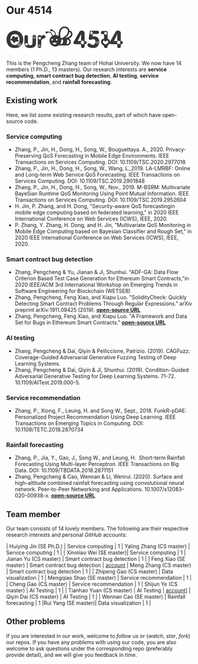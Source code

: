 # Our 4514
![logo](ourLogo.png)  


This is the Pengcheng Zhang team of Hohai University. We now have 14 members (1 Ph.D., 13 masters). Our research interests are **service computing**, **smart contract bug detection**, **AI testing**, **service recommendation**, and **rainfall forecasting**.


## Existing work
Here, we list some existing research results, part of which have open-source code.
### Service computing
- Zhang, P., Jin, H., Dong, H., Song, W., Bouguettaya. A., 2020. Privacy-Preserving QoS Forecasting in Mobile Edge Environments. IEEE Transactions on Services Computing. DOI: 10.1109/TSC.2020.2977018
- Zhang, P., Jin, H., Dong, H., Song, W., Wang, L.,2019. LA-LMRBF: Online and Long-term Web Service QoS Forecasting. IEEE Transactions on Services Computing. DOI: 10.1109/TSC.2019.2901848
- Zhang, P., Jin, H., Dong, H., Song, W., Nov., 2019. M-BSRM: Multivariate BayeSian Runtime QoS Monitoring Using Point Mutual Information. IEEE Transactions on Services Computing. DOI: 10.1109/TSC.2019.2952604
- H. Jin, P. Zhang, and H. Dong, "Security-aware QoS forecastingin mobile edge computing based on federated learning," in 2020 IEEE International Conference on Web Services (ICWS), IEEE, 2020.  
- P. Zhang, Y. Zhang, H. Dong, and H. Jin, "Multivariate QoS Monitoring in Mobile Edge Computing based on Bayesian Classifier and Rough Set," in 2020 IEEE International Conference on Web Services (ICWS), IEEE, 2020.


### Smart contract bug detection
- Zhang, Pengcheng & Yu, Jianan & Ji, Shunhui. "ADF-GA: Data Flow Criterion Based Test Case Generation for Ethereum Smart Contracts,"in 2020 IEEE/ACM 3rd International Workshop on Emerging Trends in Software Engineering for Blockchain (WETSEB)
- Zhang, Pengcheng, Feng Xiao, and Xiapu Luo. "SolidityCheck: Quickly Detecting Smart Contract Problems Through Regular Expressions." arXiv preprint arXiv:1911.09425 (2019). [**open-source URL**](https://github.com/xf97/SolidityCheck)
- Zhang, Pengcheng, Feng Xiao, and Xiapu Luo. "A Framework and Data Set for Bugs in Ethereum Smart Contracts." [**open-source URL**](https://github.com/xf97/JiuZhou)


### AI testing
- Zhang, Pengcheng & Dai, Qiyin & Pelliccione, Patrizio. (2019). CAGFuzz: Coverage-Guided Adversarial Generative Fuzzing Testing of Deep Learning Systems. 
- Zhang, Pengcheng & Dai, Qiyin & Ji, Shunhui. (2019). Condition-Guided Adversarial Generative Testing for Deep Learning Systems. 71-72. 10.1109/AITest.2019.000-5. 

### Service recommendation
- Zhang, P., Xiong, F., Leung, H. and Song W., Sept., 2018. FunkR-pDAE: Personalized Project Recommendation Using Deep Learning. IEEE Transactions on Emerging Topics in Computing. DOI: 10.1109/TETC.2018.2870734


### Rainfall forecasting
- Zhang, P., Jia, Y., Gao, J., Song W., and Leung, H.  Short-term Rainfall Forecasting Using Multi-layer Perceptron. IEEE Transactions on Big Data. DOI: 10.1109/TBDATA.2018.2871151
- Zhang, Pengcheng & Cao, Wennan & Li, Wenrui. (2020). Surface and high-altitude combined rainfall forecasting using convolutional neural network. Peer-to-Peer Networking and Applications. 10.1007/s12083-020-00938-x. [**open-source URL**](https://github.com/HHUsimba/Surface-and-High-altitude-Combined-Rainfall-Forecasting-Using-Convolutional-Neural-Network)

## Team member
Our team consists of 14 lovely members. The following are their respective research interests and personal *GitHub* accounts:

| Huiying Jin (SE Ph.D.) | Service computing | 1 | Yaling Zhang (CS master) | Service computing | 1 |
| Xinmiao Wei (SE master)| Service computing | 1 | Jianan Yu (CS master)  | Smart contract bug detection | 1 |
| Feng Xiao (SE master) | Smart contract bug detection | [account](https://github.com/xf97) | Meng Zhang (CS master) | Smart contract bug detection | 1 |
| Zhipeng Gao (CS master) | Data visualization | 1 | Mengqiao Shao (SE master) | Service recommendation | 1 |
| Cheng Gao (CS master) | Service recommendation | 1 | Shijun Ye (CS master) | AI Testing | 1 |
| Tianhao Yuan (CS master) | AI Testing | [account](https://github.com/hohaiyth)] | Qiyin Dai (CS master) | AI Testing | 1 |
| Wennan Cao (SE master) | Rainfall forecasting | 1 |Rui Yang (SE master)| Data visualization | 1 |



## Other problems
If you are interested in our work, welcome to *follow* us or (*watch*, *star*, *fork*) our repos. If you have any problems with using our code, you are also welcome to ask questions under the corresponding repo (preferably provide detail), and we will give you feedback in time.
